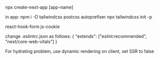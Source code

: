 npx create-next-app [app-name]

in app:
npm i -D tailwindcss postcss autoprefixer
npx tailwindcss init -p

react-hook-form
js-cookie


change .eslintrc.json as follows:
{
"extends": ["eslint:recommended", "next/core-web-vitals"]
}

For hydrating problem, use dynamic rendering on client, set SSR to false



